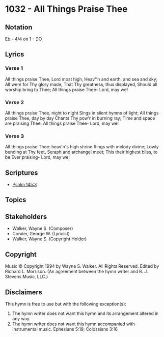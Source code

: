 # 1032 - All Things Praise Thee

## Notation

Eb - 4/4 on 1 - DO

## Lyrics

### Verse 1

All things praise Thee, Lord most high, Heav''n and earth, and sea and sky; All were for Thy glory made, That Thy greatness, thus displayed, Should all worship bring to Thee; All things praise Thee- Lord, may we!

### Verse 2

All things praise Thee, night to night Sings in silent hymns of light; All things praise Thee, day by day Chants Thy pow'r in burning ray; Time and space are praising Thee; All things praise Thee- Lord, may we!

### Verse 3

All things praise Thee: heav'n's high shrine Rings with melody divine; Lowly bending at Thy feet, Seraph and archangel meet; This their highest bliss, to be Ever praising- Lord, may we!


## Scriptures

- [Psalm 145:3](https://www.biblegateway.com/passage/?search=Psalm%20145%3A3)

## Topics


## Stakeholders

- Walker, Wayne S. (Composer)
- Conder, George W. (Lyricist)
- Walker, Wayne S. (Copyright Holder)

## Copyright

Music © Copyright 1994 by Wayne S. Walker. All Rights Reserved. Edited by Richard L. Morrison.
(An agreement between the hymn writer and R. J. Stevens Music, LLC.)

## Disclaimers

This hymn is free to use but with the following exception(s):
1. The hymn writer does not want this hymn and its arrangement altered in any way.
2. The hymn writer does not want this hymn accompanied with instrumental music.
Ephesians 5:19; Colossians 3:16

